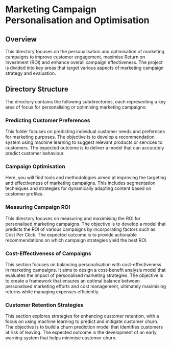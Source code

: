 # Marketing Campaign Personalisation and Optimisation

## Overview
This directory focuses on the personalisation and optimisation of marketing campaigns to improve customer engagement, maximise Return on Investment (ROI) and enhance overall campaign effectiveness. The project is divided into key areas that target various aspects of marketing campaign strategy and evaluation.

## Directory Structure
The directory contains the following subdirectories, each representing a key area of focus for personalising or optimising marketing campaigns:

### Predicting Customer Preferences
This folder focuses on predicting individual customer needs and prefernces for marketing purposes. The objective is to develop a recommendation system using machine learning to suggest relevant products or services to customers. The expected outcome is to deliver a model that can accurately predict customer behaviour.

### Campaign Optimisation
Here, you will find tools and methodologies aimed at improving the targeting and effectiveness of marketing campaigns. This includes segmentation techniques and strategies for dynamically adapting content based on customer profiles.

### Measuring Campaign ROI
This directory focuses on measuring and maximising the ROI for personalised marketing campaigns. The objective is to develop a model that predicts the ROI of various campaigns by incorporating factors such as Cost Per Click. The expected outcome is to provide actionable recommendations on which campaign strategies yield the best ROI.

### Cost-Effectiveness of Campaigns
This section focuses on balancing personalisation with cost-effectiveness in marketing campaigns. It aims to design a cost-benefit analysis model that evaluates the impact of personalised marketing strategies. The objective is to create a framework that ensures an optimal balance between personalised marketing efforts and cost management, ultimately maximising returns while managing expenses efficiently.

### Customer Retention Strategies
This section explores strategies for enhancing customer retention, with a focus on using machine learning to predict and mitigate customer churn. The objective is to build a churn prediction model that identifies customers at risk of leaving. The expected outcome is the development of an early warning system that helps minimise customer churn.
